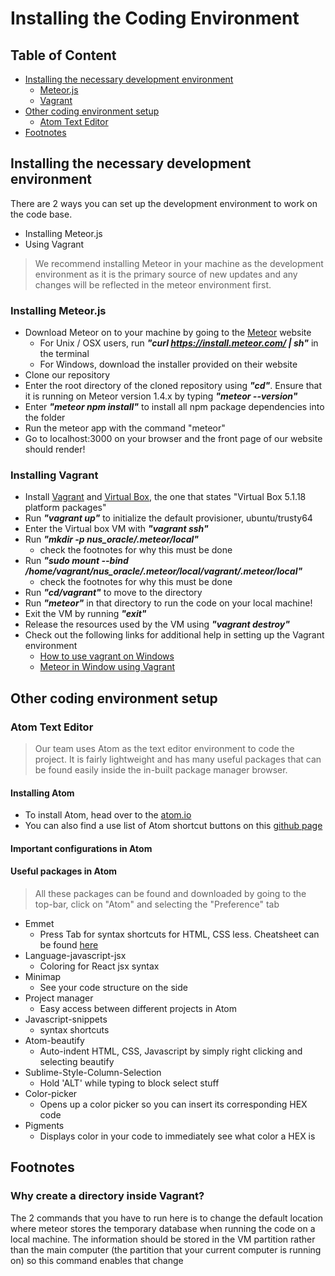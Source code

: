 Installing the Coding Environment
====================================================

Table of Content
------------

* [Installing the necessary development environment](installing-the-necessary-development-environment)
  * [Meteor.js](installing-meteor.js)
  * [Vagrant](installing-vagrant)
* [Other coding environment setup](other-coding-environment-setup)
  * [Atom Text Editor](atom-text-editor)
* [Footnotes](footnotes)

Installing the necessary development environment
------------

There are 2 ways you can set up the development environment to work on the code base.
* Installing Meteor.js
* Using Vagrant

> We recommend installing Meteor in your machine as the development environment as it is the primary source of new updates and any changes will be reflected in the meteor environment first.

### Installing Meteor.js

+ Download Meteor on to your machine by going to the [Meteor](https://www.meteor.com/install#!) website
  * For Unix / OSX users, run _**"curl https://install.meteor.com/ | sh"**_ in the terminal
  * For Windows, download the installer provided on their website
+ Clone our repository
+ Enter the root directory of the cloned repository using _**"cd"**_. Ensure that it is running on Meteor version
1.4.x by typing _**"meteor --version"**_
+ Enter _**"meteor npm install"**_ to install all npm package dependencies into the folder
+ Run the meteor app with the command "meteor"
+ Go to localhost:3000 on your browser and the front page of our website should render!

### Installing Vagrant

+ Install [Vagrant](https://www.vagrantup.com/downloads.html) and [Virtual Box](https://www.virtualbox.org/wiki/Downloads), the one that states "Virtual Box 5.1.18 platform packages"
+ Run _**"vagrant up"**_ to initialize the default provisioner, ubuntu/trusty64
+ Enter the Virtual box VM with _**"vagrant ssh"**_
+ Run _**"mkdir -p nus_oracle/.meteor/local"**_ 
  * check the footnotes for why this must be done
+ Run _**"sudo mount --bind /home/vagrant/nus_oracle/.meteor/local/vagrant/.meteor/local"**_ 
  * check the footnotes for why this must be done
+ Run _**"cd/vagrant"**_ to move to the directory
+ Run _**"meteor"**_ in that directory to run the code on your local machine!
+ Exit the VM by running _**"exit"**_
+ Release the resources used by the VM using _**"vagrant destroy"**_
+ Check out the following links for additional help in setting up the Vagrant environment
  * [How to use vagrant on Windows](http://tech.osteel.me/posts/2015/01/25/how-to-use-vagrant-on-windows.html)
  * [Meteor in Window using Vagrant](https://gist.github.com/gabrielhpugliese/5855677)

Other coding environment setup
----------------------------------

### Atom Text Editor

> Our team uses Atom as the text editor environment to code the project. It is fairly lightweight and has many useful
packages that can be found easily inside the in-built package manager browser.

#### Installing Atom

* To install Atom, head over to the [atom.io](https://atom.io)
* You can also find a use list of Atom shortcut buttons on this [github page](https://github.com/nwinkler/atom-keyboard-shortcuts)

#### Important configurations in Atom

#### Useful packages in Atom

> All these packages can be found and downloaded by going to the top-bar, click on "Atom" and selecting the "Preference"
tab

* Emmet
  * Press Tab for syntax shortcuts for HTML, CSS less. Cheatsheet can be found [here](https://docs.emmet.io/cheat-sheet/)
* Language-javascript-jsx
  * Coloring for React jsx syntax
* Minimap
  * See your code structure on the side
* Project manager
  * Easy access between different projects in Atom
* Javascript-snippets
  * syntax shortcuts
* Atom-beautify
  * Auto-indent HTML, CSS, Javascript by simply right clicking and selecting beautify
* Sublime-Style-Column-Selection
  * Hold 'ALT' while typing to block select stuff
* Color-picker
  * Opens up a color picker so you can insert its corresponding HEX code
* Pigments
  * Displays color in your code to immediately see what color a HEX is

Footnotes
----------------------------------

### Why create a directory inside Vagrant?

The 2 commands that you have to run here is to change the default location where meteor stores the temporary database when running the code on a local machine. The information should be stored in the VM partition rather than the main computer (the partition that your current computer is running on) so this command enables that change
